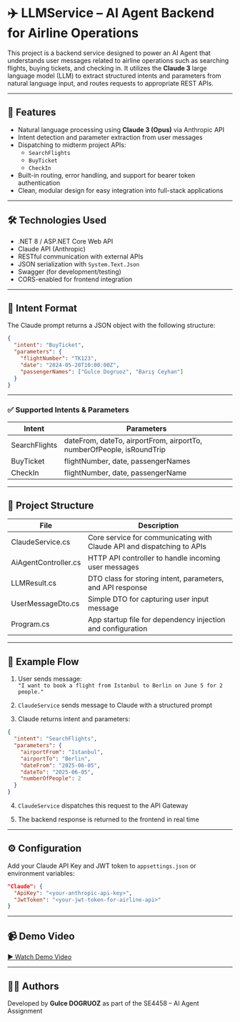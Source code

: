 # ✈️ LLMService – AI Agent Backend for Airline Operations

This project is a backend service designed to power an AI Agent that understands user messages related to airline operations such as searching flights, buying tickets, and checking in. It utilizes the **Claude 3** large language model (LLM) to extract structured intents and parameters from natural language input, and routes requests to appropriate REST APIs.

---

## 📌 Features

- Natural language processing using **Claude 3 (Opus)** via Anthropic API
- Intent detection and parameter extraction from user messages
- Dispatching to midterm project APIs:
  - `SearchFlights`
  - `BuyTicket`
  - `CheckIn`
- Built-in routing, error handling, and support for bearer token authentication
- Clean, modular design for easy integration into full-stack applications

---

## 🛠️ Technologies Used

- .NET 8 / ASP.NET Core Web API
- Claude API (Anthropic)
- RESTful communication with external APIs
- JSON serialization with `System.Text.Json`
- Swagger (for development/testing)
- CORS-enabled for frontend integration

---

## 🧠 Intent Format

The Claude prompt returns a JSON object with the following structure:

```json
{
  "intent": "BuyTicket",
  "parameters": {
    "flightNumber": "TK123",
    "date": "2024-05-20T10:00:00Z",
    "passengerNames": ["Gulce Dogruoz", "Barış Ceyhan"]
  }
}
```
---

### ✅ Supported Intents & Parameters

| Intent        | Parameters                                                                 |
|---------------|----------------------------------------------------------------------------|
| SearchFlights | dateFrom, dateTo, airportFrom, airportTo, numberOfPeople, isRoundTrip      |
| BuyTicket     | flightNumber, date, passengerNames                                         |
| CheckIn       | flightNumber, date, passengerName                                          |


---

## 📁 Project Structure

| File                | Description                                                              |
|---------------------|--------------------------------------------------------------------------|
| ClaudeService.cs    | Core service for communicating with Claude API and dispatching to APIs   |
| AiAgentController.cs| HTTP API controller to handle incoming user messages                    |
| LLMResult.cs        | DTO class for storing intent, parameters, and API response              |
| UserMessageDto.cs   | Simple DTO for capturing user input message                             |
| Program.cs          | App startup file for dependency injection and configuration             |

---

## 🔄 Example Flow

1. User sends message:  
   `"I want to book a flight from Istanbul to Berlin on June 5 for 2 people."`

2. `ClaudeService` sends message to Claude with a structured prompt

3. Claude returns intent and parameters:

```json
{
  "intent": "SearchFlights",
  "parameters": {
    "airportFrom": "Istanbul",
    "airportTo": "Berlin",
    "dateFrom": "2025-06-05",
    "dateTo": "2025-06-05",
    "numberOfPeople": 2
  }
}
```

4. `ClaudeService` dispatches this request to the API Gateway

5. The backend response is returned to the frontend in real time


---

## ⚙️ Configuration

Add your Claude API Key and JWT token to `appsettings.json` or environment variables:

```json
"Claude": {
  "ApiKey": "<your-anthropic-api-key>",
  "JwtToken": "<your-jwt-token-for-airline-api>"
}
```

---

## 📹 Demo Video

[▶️ Watch Demo Video](https://your-video-link.com)


---

## 👨‍💻 Authors

Developed by **Gulce DOGRUOZ** as part of the SE4458 – AI Agent Assignment  




